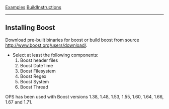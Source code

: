 [Examples](SimpleCpp.md) [BuildInstructions](BuildInstructions.md)

---

## Installing Boost ##
Download pre-built binaries for boost or build boost from source  http://www.boost.org/users/download/.

  * Select at least the following components:
    1. Boost header files
    1. Boost DateTime
    1. Boost Filesystem
    1. Boost Regex
    1. Boost System
    1. Boost Thread

OPS has been used with Boost versions 1.38, 1.48, 1.53, 1.55, 1.60, 1.64, 1.66, 1.67 and 1.71.
